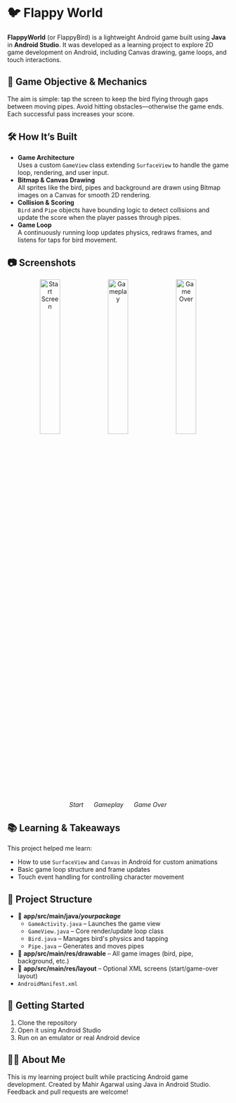 <h1>🐦 Flappy World</h1>

<p><strong>FlappyWorld</strong> (or FlappyBird) is a lightweight Android game built using <strong>Java</strong> in <strong>Android Studio</strong>. It was developed as a learning project to explore 2D game development on Android, including Canvas drawing, game loops, and touch interactions.</p>

<h2>🎯 Game Objective & Mechanics</h2>
<p>The aim is simple: tap the screen to keep the bird flying through gaps between moving pipes. Avoid hitting obstacles—otherwise the game ends. Each successful pass increases your score.</p>

<h2>🛠️ How It’s Built</h2>
<ul>
  <li>
    <strong>Game Architecture</strong><br/>
    Uses a custom <code>GameView</code> class extending <code>SurfaceView</code> to handle the game loop, rendering, and user input.
  </li>
  <li>
    <strong>Bitmap & Canvas Drawing</strong><br/>
    All sprites like the bird, pipes and background are drawn using Bitmap images on a Canvas for smooth 2D rendering.
  </li>
  <li>
    <strong>Collision & Scoring</strong><br/>
    <code>Bird</code> and <code>Pipe</code> objects have bounding logic to detect collisions and update the score when the player passes through pipes.
  </li>
  <li>
    <strong>Game Loop</strong><br/>
    A continuously running loop updates physics, redraws frames, and listens for taps for bird movement.
  </li>
</ul>

<h2>📷 Screenshots</h2>
<p align="center">
  <img src="assets/start_screen.png" width="30%" alt="Start Screen">
  <img src="assets/gameplay.png" width="30%" alt="Gameplay">
  <img src="assets/gameover_screen.png" width="30%" alt="Game Over">
</p>
<p align="center">
  <em>Start</em> &nbsp;&nbsp;&nbsp;&nbsp; <em>Gameplay</em> &nbsp;&nbsp;&nbsp;&nbsp; <em>Game Over</em>
</p>

<h2>📚 Learning & Takeaways</h2>
<p>This project helped me learn:</p>
<ul>
  <li>How to use <code>SurfaceView</code> and <code>Canvas</code> in Android for custom animations</li>
  <li>Basic game loop structure and frame updates</li>
  <li>Touch event handling for controlling character movement</li>
</ul>

<h2>📂 Project Structure</h2>
<ul>
  <li>📁 <strong>app/src/main/java/<em>yourpackage</em></strong>
    <ul>
      <li><code>GameActivity.java</code> – Launches the game view</li>
      <li><code>GameView.java</code> – Core render/update loop class</li>
      <li><code>Bird.java</code> – Manages bird's physics and tapping</li>
      <li><code>Pipe.java</code> – Generates and moves pipes</li>
    </ul>
  </li>
  <li>📁 <strong>app/src/main/res/drawable</strong> – All game images (bird, pipe, background, etc.)</li>
  <li>📁 <strong>app/src/main/res/layout</strong> – Optional XML screens (start/game-over layout)</li>
  <li><code>AndroidManifest.xml</code></li>
</ul>

<h2>🚀 Getting Started</h2>
<ol>
  <li>Clone the repository</li>
  <li>Open it using Android Studio</li>
  <li>Run on an emulator or real Android device</li>
</ol>

<h2>🙋‍♂️ About Me</h2>
<p>This is my learning project built while practicing Android game development. Created by Mahir Agarwal using Java in Android Studio. Feedback and pull requests are welcome!</p>
